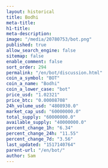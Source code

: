 ```yaml
---
layout: historical
title: Bodhi
meta-title: 
h1-title: 
meta-description: 
image: "/media/20780753/bot.png"
published: true
allow_search_engine: false
sitemap: false
enable_comment: false
sort_order: 294
permalink: "/en/bot/discussion.html"
coin_a_symbol: "BOT"
coin_a_name: "Bodhi"
coin_a_lower_case: "bot"
price_usd: "1.02321"
price_btc: "0.00008708"
24h_volume_usd: "4808930.0"
market_cap_usd: "60000000.0"
total_supply: "60000000.0"
available_supply: "40000000.0"
percent_change_1h: "6.34"
percent_change_24h: "11.55"
percent_change_7d: "3.56"
last_updated: "1517140764"
parent-url: "/en/bot/"
author: Sam
---
```


